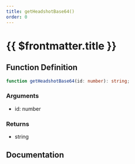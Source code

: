 ```yaml
---
title: getHeadshotBase64()
order: 0
---
```


# {{ $frontmatter.title }}

## Function Definition

```ts
function getHeadshotBase64(id: number): string;
```

### Arguments

* id: number

### Returns

* string

## Documentation

<!--@include: ./parts/getHeadshotBase64.md-->

